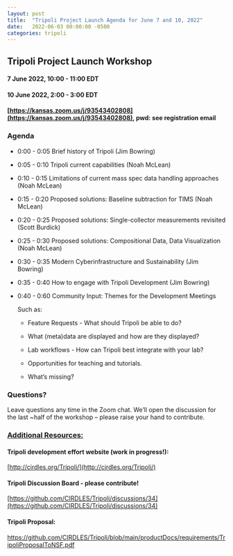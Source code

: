 ```yaml
---
layout: post
title:  "Tripoli Project Launch Agenda for June 7 and 10, 2022"
date:   2022-06-03 00:00:00 -0500
categories: tripoli
---
```

## Tripoli Project Launch Workshop

#### 7 June 2022, 10:00 - 11:00 EDT

#### 10 June 2022, 2:00 - 3:00 EDT

#### [https://kansas.zoom.us/j/93543402808](https://kansas.zoom.us/j/93543402808), pwd: see registration email

### Agenda

- 0:00 - 0:05 	Brief history of Tripoli (Jim Bowring)
- 0:05 - 0:10 	Tripoli current capabilities (Noah McLean)
- 0:10 - 0:15 	Limitations of current mass spec data handling approaches (Noah McLean)
- 0:15 - 0:20 	Proposed solutions: Baseline subtraction for TIMS (Noah McLean)
- 0:20 - 0:25 	Proposed solutions: Single-collector measurements revisited (Scott Burdick)
- 0:25 - 0:30 	Proposed solutions: Compositional Data, Data Visualization (Noah McLean)
- 0:30 - 0:35 	Modern Cyberinfrastructure and Sustainability (Jim Bowring)
- 0:35 - 0:40 	How to engage with Tripoli Development (Jim Bowring)
- 0:40 - 0:60 	Community Input: Themes for the Development Meetings

   Such as:

   - Feature Requests - What should Tripoli be able to do? 

   - What (meta)data are displayed and how are they displayed?

   - Lab workflows - How can Tripoli best integrate with your lab?

   - Opportunities for teaching and tutorials.

   - What’s missing?

### Questions?
Leave questions any time in the Zoom chat.  We’ll open the discussion for the last ~half of the workshop – please raise your hand to contribute. 

### <ins>Additional Resources:</ins>

#### Tripoli development effort website (work in progress!):
[http://cirdles.org/Tripoli/](http://cirdles.org/Tripoli/)

#### Tripoli Discussion Board - please contribute!
[https://github.com/CIRDLES/Tripoli/discussions/34](https://github.com/CIRDLES/Tripoli/discussions/34)

#### Tripoli Proposal: 
[https://github.com/CIRDLES/Tripoli/blob/main/productDocs/requirements/TripoliProposalToNSF.pdf ](https://github.com/CIRDLES/Tripoli/blob/main/productDocs/requirements/TripoliProposalToNSF.pdf)
